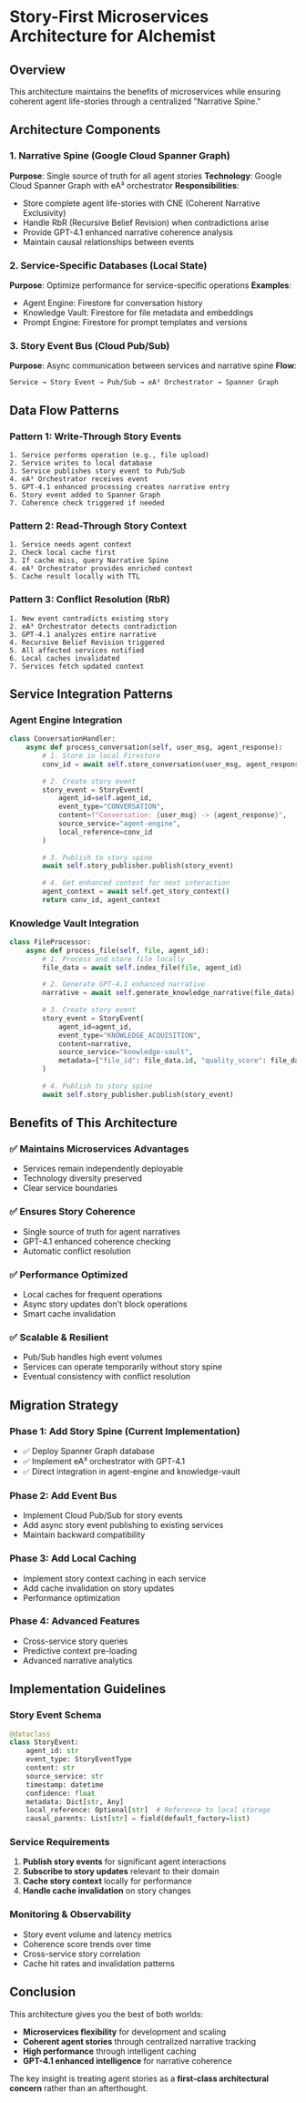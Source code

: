 # Story-First Microservices Architecture for Alchemist

## Overview

This architecture maintains the benefits of microservices while ensuring coherent agent life-stories through a centralized "Narrative Spine."

## Architecture Components

### 1. Narrative Spine (Google Cloud Spanner Graph)
**Purpose**: Single source of truth for all agent stories
**Technology**: Google Cloud Spanner Graph with eA³ orchestrator
**Responsibilities**:
- Store complete agent life-stories with CNE (Coherent Narrative Exclusivity)
- Handle RbR (Recursive Belief Revision) when contradictions arise
- Provide GPT-4.1 enhanced narrative coherence analysis
- Maintain causal relationships between events

### 2. Service-Specific Databases (Local State)
**Purpose**: Optimize performance for service-specific operations
**Examples**:
- Agent Engine: Firestore for conversation history
- Knowledge Vault: Firestore for file metadata and embeddings
- Prompt Engine: Firestore for prompt templates and versions

### 3. Story Event Bus (Cloud Pub/Sub)
**Purpose**: Async communication between services and narrative spine
**Flow**:
```
Service → Story Event → Pub/Sub → eA³ Orchestrator → Spanner Graph
```

## Data Flow Patterns

### Pattern 1: Write-Through Story Events
```
1. Service performs operation (e.g., file upload)
2. Service writes to local database
3. Service publishes story event to Pub/Sub
4. eA³ Orchestrator receives event
5. GPT-4.1 enhanced processing creates narrative entry
6. Story event added to Spanner Graph
7. Coherence check triggered if needed
```

### Pattern 2: Read-Through Story Context
```
1. Service needs agent context
2. Check local cache first
3. If cache miss, query Narrative Spine
4. eA³ Orchestrator provides enriched context
5. Cache result locally with TTL
```

### Pattern 3: Conflict Resolution (RbR)
```
1. New event contradicts existing story
2. eA³ Orchestrator detects contradiction
3. GPT-4.1 analyzes entire narrative
4. Recursive Belief Revision triggered
5. All affected services notified
6. Local caches invalidated
7. Services fetch updated context
```

## Service Integration Patterns

### Agent Engine Integration
```python
class ConversationHandler:
    async def process_conversation(self, user_msg, agent_response):
        # 1. Store in local Firestore
        conv_id = await self.store_conversation(user_msg, agent_response)
        
        # 2. Create story event
        story_event = StoryEvent(
            agent_id=self.agent_id,
            event_type="CONVERSATION",
            content=f"Conversation: {user_msg} -> {agent_response}",
            source_service="agent-engine",
            local_reference=conv_id
        )
        
        # 3. Publish to story spine
        await self.story_publisher.publish(story_event)
        
        # 4. Get enhanced context for next interaction
        agent_context = await self.get_story_context()
        return conv_id, agent_context
```

### Knowledge Vault Integration
```python
class FileProcessor:
    async def process_file(self, file, agent_id):
        # 1. Process and store file locally
        file_data = await self.index_file(file, agent_id)
        
        # 2. Generate GPT-4.1 enhanced narrative
        narrative = await self.generate_knowledge_narrative(file_data)
        
        # 3. Create story event
        story_event = StoryEvent(
            agent_id=agent_id,
            event_type="KNOWLEDGE_ACQUISITION",
            content=narrative,
            source_service="knowledge-vault",
            metadata={"file_id": file_data.id, "quality_score": file_data.quality}
        )
        
        # 4. Publish to story spine
        await self.story_publisher.publish(story_event)
```

## Benefits of This Architecture

### ✅ **Maintains Microservices Advantages**
- Services remain independently deployable
- Technology diversity preserved
- Clear service boundaries

### ✅ **Ensures Story Coherence**
- Single source of truth for agent narratives
- GPT-4.1 enhanced coherence checking
- Automatic conflict resolution

### ✅ **Performance Optimized**
- Local caches for frequent operations
- Async story updates don't block operations
- Smart cache invalidation

### ✅ **Scalable & Resilient**
- Pub/Sub handles high event volumes
- Services can operate temporarily without story spine
- Eventual consistency with conflict resolution

## Migration Strategy

### Phase 1: Add Story Spine (Current Implementation)
- ✅ Deploy Spanner Graph database
- ✅ Implement eA³ orchestrator with GPT-4.1
- ✅ Direct integration in agent-engine and knowledge-vault

### Phase 2: Add Event Bus
- Implement Cloud Pub/Sub for story events
- Add async story event publishing to existing services
- Maintain backward compatibility

### Phase 3: Add Local Caching
- Implement story context caching in each service
- Add cache invalidation on story updates
- Performance optimization

### Phase 4: Advanced Features
- Cross-service story queries
- Predictive context pre-loading
- Advanced narrative analytics

## Implementation Guidelines

### Story Event Schema
```python
@dataclass
class StoryEvent:
    agent_id: str
    event_type: StoryEventType
    content: str
    source_service: str
    timestamp: datetime
    confidence: float
    metadata: Dict[str, Any]
    local_reference: Optional[str]  # Reference to local storage
    causal_parents: List[str] = field(default_factory=list)
```

### Service Requirements
1. **Publish story events** for significant agent interactions
2. **Subscribe to story updates** relevant to their domain
3. **Cache story context** locally for performance
4. **Handle cache invalidation** on story changes

### Monitoring & Observability
- Story event volume and latency metrics
- Coherence score trends over time
- Cross-service story correlation
- Cache hit rates and invalidation patterns

## Conclusion

This architecture gives you the best of both worlds:
- **Microservices flexibility** for development and scaling
- **Coherent agent stories** through centralized narrative tracking
- **High performance** through intelligent caching
- **GPT-4.1 enhanced intelligence** for narrative coherence

The key insight is treating agent stories as a **first-class architectural concern** rather than an afterthought.